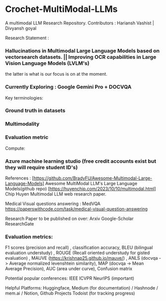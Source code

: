 # Crochet-MultiModal-LLMs
A multimodal LLM Research Repository.
Contributors : Hariansh Vashist | Divyansh goyal


Research Statement : 
### Hallucinations in Multimodal Large Language Models based on vectorsearch datasets. || Improving OCR capabilities in Large Vision Language Models (LVLM's)
the latter is what is our focus is on at the moment.
### Currently Exploring : Google Gemini Pro + DOCVQA 


Key terminologies:
### Ground truth in datasets 
### Multimodality
### Evaluation metric 

Compute:
### Azure machine learning studio (free credit accounts exist but they will require student ID's)

References : 
[https://github.com/BradyFU/Awesome-Multimodal-Large-Language-Models] Awesome MultiModal LLM's Large Language Models(github repo)
[https://huyenchip.com/2023/10/10/multimodal.html] Chip Huyen Multimodal LLM web research paper.

Medical Visual questions answering : MedVQA
https://paperswithcode.com/task/medical-visual-question-answering

Research Paper to be published on over:
Arxiv
Google-Scholar
ResearchGate

### Evaluation metrics:
F1 scores (precision and recall) , classification accuracy, BLEU (bilingual evaluation understudy) , ROUGE (Recall oriented understudy for gisted evaluation) , MAUVE (https://krishnap25.github.io/mauve/) , ANLS (docvqa -> Average normalized levenshtein similarity), MAP (docvqa -> Mean Average Precision), AUC (area under curve), Confusion matrix


Potential popular conferences:
IEEE
ICVPR
NeurIPS (important)

Helpful Platforms:
Huggingface, Medium (for documentation) / Hashnode / mem.ai / Notion, Github Projects
Todoist (for tracking progress)

